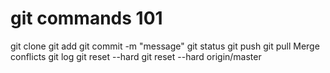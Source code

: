 # git commands 101
git clone <url>
git add <fileName>
git commit -m "message"
git status
git push
git pull
  Merge conflicts
  git log
git reset --hard <commitID>
  git reset --hard origin/master

